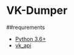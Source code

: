 # VK-Dumper

##requrements
- [Python 3.6+](https://python-scripts.com/install-python-windows)
- [vk_api](https://pypi.org/project/vk-api/)
